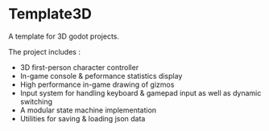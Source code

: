 # Template3D
A template for 3D godot projects.

The project includes :
* 3D first-person character controller
* In-game console & peformance statistics display
* High performance in-game drawing of gizmos
* Input system for handling keyboard & gamepad input as well as dynamic switching
* A modular state machine implementation
* Utilities for saving & loading json data
